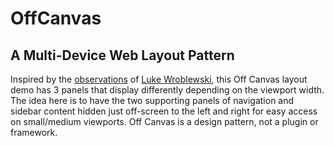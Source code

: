 # OffCanvas
  
## A Multi-Device Web Layout Pattern
Inspired by the [observations](http://www.lukew.com/ff/entry.asp?1514) of [Luke Wroblewski](http://www.lukew.com), this Off Canvas layout demo has 3 panels that display differently depending on the viewport width. The idea here is to have the two supporting panels of navigation and sidebar content hidden just off-screen to the left and right for easy access on small/medium viewports. Off Canvas is a design pattern, not a plugin or framework.
			